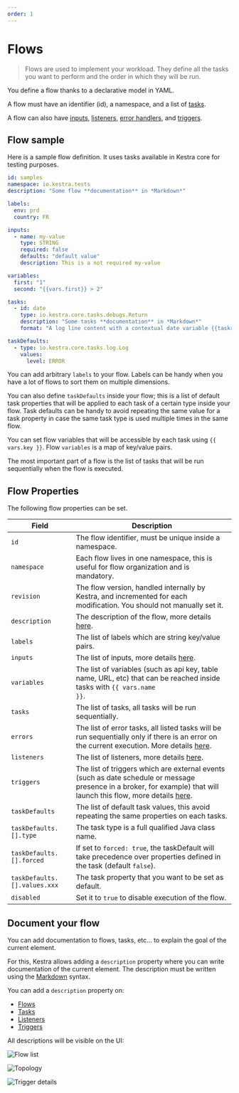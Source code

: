```yaml
---
order: 1
---
```


# Flows
> Flows are used to implement your workload. They define all the tasks you want to perform and the order in which they will be run.

You define a flow thanks to a declarative model in YAML.

A flow must have an identifier (id), a namespace, and a list of [tasks](../tasks/).

A flow can also have [inputs](../inputs/), [listeners](../listeners/), [error handlers](../errors-handling/), and [triggers](../triggers/).

## Flow sample

Here is a sample flow definition. It uses tasks available in Kestra core for testing purposes.

```yaml
id: samples
namespace: io.kestra.tests
description: "Some flow **documentation** in *Markdown*"

labels:
  env: prd
  country: FR

inputs:
  - name: my-value
    type: STRING
    required: false
    defaults: "default value"
    description: This is a not required my-value

variables:
  first: "1"
  second: "{{vars.first}} > 2"

tasks:
  - id: date
    type: io.kestra.core.tasks.debugs.Return
    description: "Some tasks **documentation** in *Markdown*"
    format: "A log line content with a contextual date variable {{taskrun.startDate}}"

taskDefaults:
  - type: io.kestra.core.tasks.log.Log
    values:
      level: ERROR
```

You can add arbitrary `labels` to your flow. Labels can be handy when you have a lot of flows to sort them on multiple dimensions.

You can also define `taskDefaults` inside your flow; this is a list of default task properties that will be applied to each task of a certain type inside your flow. Task defaults can be handy to avoid repeating the same value for a task property in case the same task type is used multiple times in the same flow.

You can set flow variables that will be accessible by each task using <code v-pre>{{ vars.key }}</code>. Flow `variables` is a map of key/value pairs.

The most important part of a flow is the list of tasks that will be run sequentially when the flow is executed.

## Flow Properties

The following flow properties can be set.

| Field | Description |
| ---------- | ----------- |
|`id`|The flow identifier, must be unique inside a namespace.|
|`namespace`|Each flow lives in one namespace, this is useful for flow organization and is mandatory.|
|`revision`|The flow version, handled internally by Kestra, and incremented for each modification. You should not manually set it.|
|`description`|The description of the flow, more details [here](#document-your-flow).|
|`labels`|The list of labels which are string key/value pairs.|
|`inputs`|The list of inputs, more details [here](../inputs/).|
|`variables`|The list of variables (such as api key, table name, URL, etc) that can be reached inside tasks with <code v-pre>{{ vars.name }}</code>.|
|`tasks`|The list of tasks, all tasks will be run sequentially.|
|`errors`|The list of error tasks, all listed tasks will be run sequentially only if there is an error on the current execution. More details [here](../errors-handling/).|
|`listeners`|The list of listeners, more details [here](../listeners/).|
|`triggers`|The list of triggers which are external events (such as date schedule or message presence in a broker, for example) that will launch this flow, more details [here](../triggers/).|
|`taskDefaults`|The list of default task values, this avoid repeating the same properties on each tasks.|
|`taskDefaults.[].type`|The task type is a full qualified Java class name.|
|`taskDefaults.[].forced`|If set to `forced: true`, the taskDefault will take precedence over properties defined in the task (default `false`).|
|`taskDefaults.[].values.xxx`|The task property that you want to be set as default.|
|`disabled`|Set it to `true` to disable execution of the flow.|

## Document your flow

You can add documentation to flows, tasks, etc... to explain the goal of the current element.

For this, Kestra allows adding a `description` property where you can write documentation of the current element.
The description must be written using the [Markdown](https://en.wikipedia.org/wiki/Markdown) syntax.

You can add a `description` property on:
- [Flows](../flow)
- [Tasks](../flow)
- [Listeners](../listeners)
- [Triggers](../triggers)

All descriptions will be visible on the UI:

![Flow list](./docs-ui-1.png)

![Topology](./docs-ui-2.png)

![Trigger details](./docs-ui-3.png)
